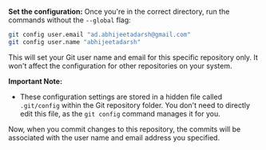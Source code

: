 **Set the configuration:** Once you're in the correct directory, run the commands without the `--global` flag:

```bash
git config user.email "ad.abhijeetadarsh@gmail.com"
git config user.name "abhijeetadarsh"
```

This will set your Git user name and email for this specific repository only. It won't affect the configuration for other repositories on your system.

**Important Note:**

- These configuration settings are stored in a hidden file called `.git/config` within the Git repository folder. You don't need to directly edit this file, as the `git config` command manages it for you.

Now, when you commit changes to this repository, the commits will be associated with the user name and email address you specified.
